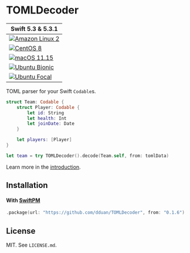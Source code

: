 # TOMLDecoder

| Swift 5.3 & 5.3.1 |
|-|
|[![Amazon Linux 2](https://github.com/dduan/TOMLDecoder/workflows/Amazon%20Linux%202/badge.svg)](https://github.com/dduan/TOMLDecoder/actions?query=workflow%3A%22Amazon+Linux+2%22)|
|[![CentOS 8](https://github.com/dduan/TOMLDecoder/workflows/CentOS%208/badge.svg)](https://github.com/dduan/TOMLDecoder/actions?query=workflow%3A%22CentOS+8%22)|
|[![macOS 11.15](https://github.com/dduan/TOMLDecoder/workflows/macOS%2011.15/badge.svg)](https://github.com/dduan/TOMLDecoder/actions?query=workflow%3A%22macOS+11.15%22)|
|[![Ubuntu Bionic](https://github.com/dduan/TOMLDecoder/workflows/Ubuntu%20Bionic/badge.svg)](https://github.com/dduan/TOMLDecoder/actions?query=workflow%3A%22Ubuntu+Bionic%22)|
|[![Ubuntu Focal](https://github.com/dduan/TOMLDecoder/workflows/Ubuntu%20Focal/badge.svg)](https://github.com/dduan/TOMLDecoder/actions?query=workflow%3A%22Ubuntu+Focal%22)|


TOML parser for your Swift `Codable`s.

```swift
struct Team: Codable {
    struct Player: Codable {
        let id: String
        let health: Int
        let joinDate: Date
    }

    let players: [Player]
}

let team = try TOMLDecoder().decode(Team.self, from: tomlData)
```

Learn more in the [introduction](Documentation/Introduction.md).

[TOML]: https://toml.io/

## Installation

#### With [SwiftPM](https://swift.org/package-manager)

```swift
.package(url: "https://github.com/dduan/TOMLDecoder", from: "0.1.6")
```

## License

MIT. See `LICENSE.md`.
